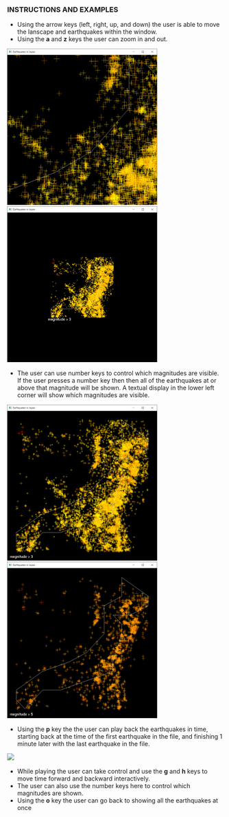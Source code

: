 ### INSTRUCTIONS AND EXAMPLES

- Using the arrow keys (left, right, up, and down) the user is able to move the lanscape and earthquakes within the window.
- Using the **a** and **z** keys the user can zoom in and out. 
<img src="https://github.com/Natanius18/OGCG_CGA/blob/master/images/zoom_in.png" width="350"/>
<img src="https://github.com/Natanius18/OGCG_CGA/blob/master/images/zoom_out.png" width="350"/>

- The user can use number keys to control which magnitudes are visible. If the user presses a number key then then all of the earthquakes at or above that magnitude will be shown. A textual display in the lower left corner will show which magnitudes are visible.
<img src="https://github.com/Natanius18/OGCG_CGA/blob/master/images/Magnitude_3.png" width="350"/>
<img src="https://github.com/Natanius18/OGCG_CGA/blob/master/images/Magnitude_5.png" width="350"/>

- Using the **p** key the the user can play back the earthquakes in time, starting back at the time of the first earthquake in the file, and finishing 1 minute later with the last earthquake in the file.

![](https://github.com/Natanius18/OGCG_CGA/blob/master/images/animation.gif)

- While playing the user can take control and use the **g** and **h** keys to move time forward and backward interactively. 
- The user can also use the number keys here to control which magnitudes are shown.
- Using the **o** key the user can go back to showing all the earthquakes at once
